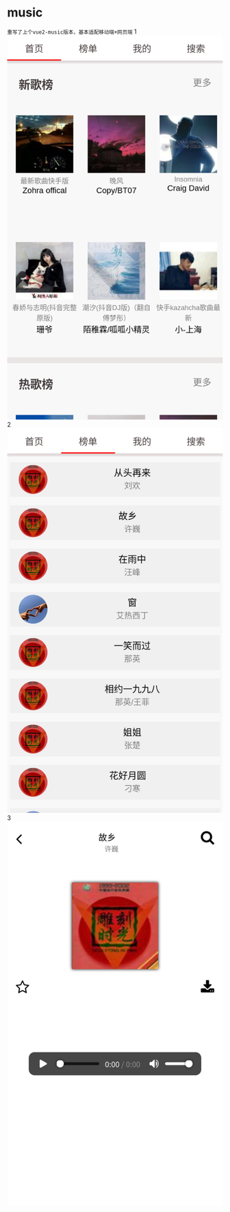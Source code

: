 # music

`重写了上个vue2-music版本，基本适配移动端+网页端`
1
<img src="./2022-1.png">
2
<img src="./2022-2.png">
3
<img src="./2022-3.png">
